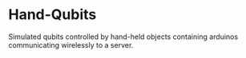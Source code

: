 # Hand-Qubits
Simulated qubits controlled by hand-held objects containing arduinos communicating wirelessly to a server.
